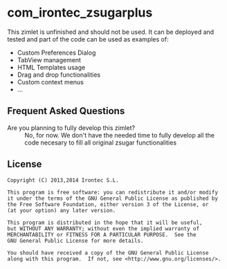 # com_irontec_zsugarplus

This zimlet is unfinished and should not be used.
It can be deployed and tested and part of the code can be used as examples of:
 - Custom Preferences Dialog
 - TabView management
 - HTML Templates usage
 - Drag and drop functionalities
 - Custom context menus
 - ...

## Frequent Asked Questions
 <dl>
  <dt>Are you planning to fully develop this zimlet?</dt>
  <dd>No, for now. We don't have the needed time to fully develop all the code
necesary to fill all original zsugar functionalities</dd>
</dl>

## License 
    Copyright (C) 2013,2014 Irontec S.L.

    This program is free software: you can redistribute it and/or modify
    it under the terms of the GNU General Public License as published by
    the Free Software Foundation, either version 3 of the License, or
    (at your option) any later version.

    This program is distributed in the hope that it will be useful,
    but WITHOUT ANY WARRANTY; without even the implied warranty of
    MERCHANTABILITY or FITNESS FOR A PARTICULAR PURPOSE.  See the
    GNU General Public License for more details.

    You should have received a copy of the GNU General Public License
    along with this program.  If not, see <http://www.gnu.org/licenses/>.


